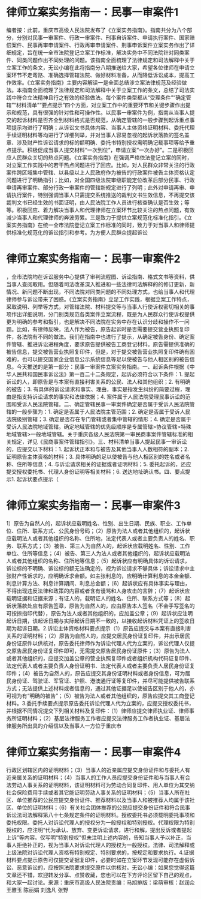 # 律师立案实务指南一：民事一审案件1

编者按：此前，重庆市高级人民法院发布了《立案实务指南》。指南共分为八个部分，分别对民事一审案件、行政一审案件、刑事自诉案件、申请执行案件、国家赔偿案件、民事再审申请案件、行政再审申请案件、刑事申诉案件立案实务作出了详细规定，旨在统一全市法院登记立案工作标准，解决实务中不同法院针对同类案件、同类问题作出不同处理的问题。该指南全面梳理了法律规定和司法解释中关于立案工作的条文，无讼小编在此将指南分八期推送给大家，希望各位律师在申请立案环节不走弯路、准确选择管辖法院、做好材料准备，从而降低诉讼成本，提高工作效率。《立案实务指南》主要内容解读一是全面总结涉立案法律规范及经验做法。本指南全面梳理了法律规定和司法解释中关于立案工作的条文，总结了司法实践中符合立法精神且行之有效的经验做法。每个案件类型都从“受理条件”“确定管辖”“材料清单”“要点提示”四个方面，对立案工作中的重要环节和关键步骤作出提示和规范，具有很强的针对性和可操作性。以民事一审案件为例，指南从当事人提交的起诉材料是否齐全到材料格式是否规范，从确定管辖的一般步骤到起诉重点事项提示均进行了明确；从诉讼文书具体内容、当事人主体资格证明材料、委托代理手续证明材料等均进行了详细列举，并对当事人容易忽视的起诉状落款的签名盖章、涉及财产性诉讼请求的标的额明确、委托书特别授权需明确记载事项等给予重点提示。积极促成当事人提交材料“一次到位”，申请立案“一次办好”。二是积极回应人民群众关切的热点问题。《立案实务指南》在强调严格依法登记立案的同时，对立案工作实践中的若干热点问题进行了回应。比如，对人民群众非常关注的行政案件跨区域集中管辖、以县级以上人民政府作为被告的行政案件被告主体资格认定问题进行了明确指引；比如，对全国四级法院审级职能定位改革后部分民事、行政申请再审案件、部分行政一审案件的管辖新规定进行了列明；此外对申请再审、申请执行案件，特别强调当事人只需提交系统推送的裁判文书生效信息，不再提交该裁判文书已经生效的书面证明，由人民法院工作人员进行核查确认是否生效；等等。积极回应、着力解决当事人和代理律师在立案环节比较关注的热点问题，有效减少当事人和代理律师的奔波劳累。三是致力于提供立案规范化标准化指引。《立案实务指南》在统一全市法院登记立案工作标准的同时，致力于对当事人和律师提供标准化规范化的诉讼指引和参考。为方便人民群众提起诉讼

# 律师立案实务指南一：民事一审案件2

，全市法院均在诉讼服务中心提供了审判流程图、诉讼指南、格式文书等资料，供当事人查阅取用。但随着司法改革深入推进和一些法律司法解释的的修订更新，新情况、新问题不断出现，不同法院对同类问题的不同处理方式，也给当事人和代理律师参与诉讼带来了困惑。《立案实务指南》立足工作实践，根据立案工作特点，采取说明、列举等方式，对管辖法院、材料提交等与当事人行使诉权密切相关的事项作出详细说明，分门别类规范各类案件立案流程，既是为人民群众行使诉权提供更为明确的参考和指引，也是解决不同法院在实务中存在认识分歧和操作不一问题。比如，有律师反映，法人作为被告，原告起诉时是否需要提交营业执照复印件，各法院有不同的做法。我们在指南中也进行了提示，从确定被告身份、确定案件管辖、推进诉讼进程角度，要求原告提供被告工商登记材料。原告需提供准确的被告信息，提交被告营业执照复印件，但是，对于提交被告营业执照复印件确有困难的，也可以提交国家企业信息公示系统信息等足以使被告与他人相区别的被告信息。今天推送的是第一部分：民事一审案件立案实务指南。一、起诉条件根据《中华人民共和国民事诉讼法》第一百二十二条规定，起诉必须符合以下条件：1. 提起诉讼的人，即原告是与本案有直接利害关系的公民、法人和其他组织；2. 有明确的被告；3. 有具体的诉讼请求和事实、理由，事实是指发生纠纷的简要过程，理由是指支持诉讼请求的事实和法律依据；4. 案件属于人民法院受理民事诉讼的范围和受诉人民法院管辖。二、确定管辖民事一审案件确定是否属于受诉人民法院管辖的一般步骤为：1. 确定是否属于人民法院主管范围；2. 确定是否属于受诉人民法院级别管辖；3. 确定是否存在专门管辖或者集中管辖的情形；4. 确定是否属于受诉人民法院地域管辖。确定地域管辖的优先级顺序是专属管辖>协议管辖>特殊地域管辖>一般地域管辖。关于重庆各级人民法院第一审民商事案件管辖标准的相关规定，详见《民商事案件管辖指引》。三、材料清单当事人提起民事一审诉讼的，应提交以下材料：1. 起诉状正本和与被告及其他当事人人数相符的副本；2. 证明原告主体资格的材料；3. 具体明确的足以使被告与他人相区别的姓名或者名称、住所等信息；4. 与诉讼请求相关的证据或者证明材料；5. 委托起诉的，还应提交授权委托书、代理人身份证明等相关材料；6. 送达地址确认书。四、要点提示1. 起诉状要点提示（

# 律师立案实务指南一：民事一审案件3

1）原告为自然人的，起诉状应载明姓名、性别、出生日期、民族、职业、工作单位、住所、联系方式、公民身份号码；（2）原告为法人或者其他组织的，起诉状应载明法人或者其他组织的名称、住所地，法定代表人或者主要负责人的姓名、职务、联系方式；（3）被告、第三人为自然人的，起诉状应载明姓名、性别、工作单位、住所等信息；（4）被告、第三人为法人或者其他组织的，起诉状应载明法人或者其他组织的名称、住所地等信息；（5）起诉状应有明确具体的诉讼请求，诉讼标的不明确、诉讼标的额无法确定的，视为诉讼请求不够具体；诉讼请求中主张财产性诉求的，应明确诉求金额。如主张利息的，应明确计算利息的本金金额、利息计算方法、利息计算期间、利息总金额；（6）起诉状应有具体事实与理由，不得出现违反法律和政策的内容或者含有谩骂和人身攻击的言辞；（7）起诉状应载明证据和证据来源；有证人的，载明证人的姓名、住所、联系方式等；（8）起诉状落款处应有原告签章，原告为自然人的，应由原告本人签名（不会手写签名的可按捺指印代替），原告为法人或者其他组织的，应加盖公章；（9）起诉状应注明起诉日期，该起诉日期与实际起诉日期不一致的，以接收起诉材料凭证上的签收日期为起诉日期。2.诉讼主体资格材料要点提示（1）原告应提交与本案有直接利害关系的证明材料；（2）原告为自然人的，应提交居民身份证复印件，并出示居民身份证原件以供核对，原告委托律师作为诉讼代理人代为立案的，诉讼代理人仅提交原告居民身份证复印件即可，无需提交原告居民身份证原件；（3）原告为法人或者其他组织的，应提交加盖公章的营业执照复印件或者组织机构代码证复印件、法定代表人或者主要负责人身份证明书、法定代表人或者主要负责人居民身份证复印件；（4）被告为自然人的，原告应提交其身份证明材料或者身份信息，可为居民身份证、驾驶证、军官证、护照、港澳通行证等复印件，并尽可能提供被告联系方式；无法提供上述材料或者信息的，通过其他证据足以使被告区别于他人的，亦可视为有“明确的被告”；（5）被告为法人或者其他组织的，原告应提交其工商登记材料。3.委托手续要点提示原告委托诉讼代理人代为立案的，应提交授权委托书，并根据不同情况提交下列相关材料及复印件：（1）律师应提交律师执业证、律师事务所证明材料；（2）基层法律服务工作者应提交法律服务工作者执业证、基层法律服务所出具的介绍信以及当事人一方位于重庆市

# 律师立案实务指南一：民事一审案件4

行政区划辖区内的证明材料；（3）当事人的近亲属应提交身份证件和与委托人有近亲属关系的证明材料；（4）当事人的工作人员应提交身份证件和与当事人有合法劳动人事关系的证明材料，该证明材料可为劳动合同复印件、用人单位为其交纳社会保险费用手续或者其它能证明劳动人事关系的证明材料；（5）当事人所在社区、单位推荐的公民应提交身份证件、推荐材料以及当事人和被推荐人均属于该社区、单位的证明材料；（6）有关社会团体推荐的公民应提交身份证件和符合民事诉讼法司法解释第八十七条规定条件的证明材料。授权委托书必须载明委托事项和委托权限。委托人对诉讼代理人的授权分为一般授权和特别授权。代理权限为特别授权的，应注明“代为承认、放弃、变更诉讼请求，进行和解，提出反诉或者提起上诉”等内容。仅写明“特别授权”但未注明上述内容的，告知当事人予以补正，当事人拒绝补正的，视为当事人对诉讼代理人的授权为一般授权。法律、司法解释或上级法院对诉讼代理人资格有特别规定、特别要求的，按规定和要求执行。4.证据材料要点提示原告可仅提交证据复印件，必要时如在立案环节发现可能存在虚假诉讼、恶意诉讼的，应按照法院要求提交原件以供核对。无讼小编：如果您觉得这篇文章还不错，欢迎转发分享、点赞收藏，您也可以在下方评论区留下自己的观点，和大家一起讨论。来源：重庆市高级人民法院责编：马旭排版：梁萌审核：赵润众 王雅玉 陈丽娟 刘逸凡 张野

